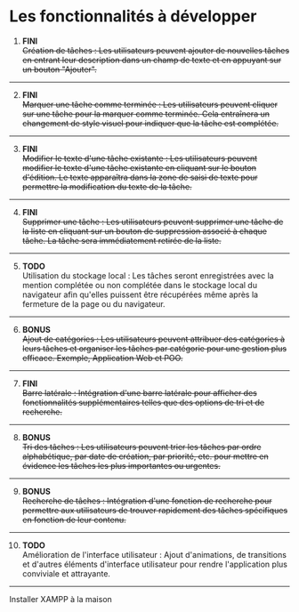 # Les fonctionnalités à développer
1. **FINI** <br> ~~Création de tâches : Les utilisateurs peuvent ajouter de nouvelles tâches en entrant leur description dans un
champ de texte et en appuyant sur un bouton "Ajouter".~~
---
2. **FINI** <br> ~~Marquer une tâche comme terminée : Les utilisateurs peuvent cliquer sur une tâche pour la marquer comme
terminée. Cela entraînera un changement de style visuel pour indiquer que la tâche est complétée.~~
---
3. **FINI** <br> ~~Modifier le texte d'une tâche existante : Les utilisateurs peuvent modifier le texte d'une tâche existante en
cliquant sur le bouton d'édition. Le texte apparaîtra dans la zone de saisi de texte pour permettre la
modification du texte de la tâche.~~
---
4. **FINI** <br> ~~Supprimer une tâche : Les utilisateurs peuvent supprimer une tâche de la liste en cliquant sur un bouton de
suppression associé à chaque tâche. La tâche sera immédiatement retirée de la liste.~~
---
5. **TODO** <br> Utilisation du stockage local : Les tâches seront enregistrées avec la mention complétée ou non complétée
dans le stockage local du navigateur afin qu'elles puissent être récupérées même après la fermeture de la
page ou du navigateur.
---
6. **BONUS** <br> ~~Ajout de catégories : Les utilisateurs peuvent attribuer des catégories à leurs tâches et organiser les tâches
par catégorie pour une gestion plus efficace. Exemple, Application Web et POO.~~
---
7. **FINI** <br> ~~Barre latérale : Intégration d'une barre latérale pour afficher des fonctionnalités supplémentaires telles que
des options de tri et de recherche.~~
---
8. **BONUS** <br> ~~Tri des tâches : Les utilisateurs peuvent trier les tâches par ordre alphabétique, par date de création, par
priorité, etc. pour mettre en évidence les tâches les plus importantes ou urgentes.~~
---
9. **BONUS** <br> ~~Recherche de tâches : Intégration d'une fonction de recherche pour permettre aux utilisateurs de trouver
rapidement des tâches spécifiques en fonction de leur contenu.~~
---
10. **TODO** <br> Amélioration de l'interface utilisateur : Ajout d'animations, de transitions et d'autres éléments d'interface
utilisateur pour rendre l'application plus conviviale et attrayante.
---
Installer XAMPP à la maison